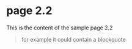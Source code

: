 # page 2.2

This is the content of the sample page 2.2

> for example it could contain a blockquote


